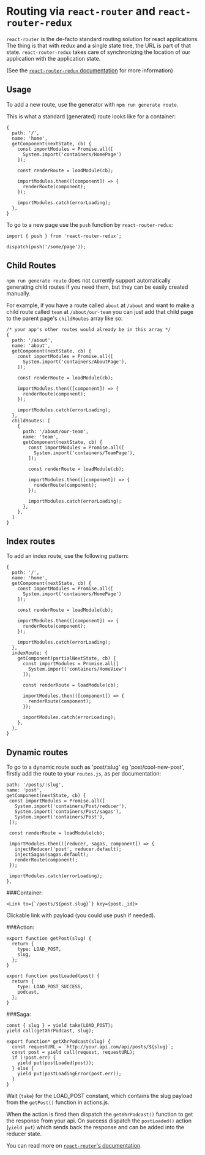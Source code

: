 # Routing via `react-router` and `react-router-redux`

`react-router` is the de-facto standard routing solution for react applications.
The thing is that with redux and a single state tree, the URL is part of that
state. `react-router-redux` takes care of synchronizing the location of our
application with the application state.

(See the [`react-router-redux` documentation](https://github.com/reactjs/react-router-redux)
for more information)

## Usage

To add a new route, use the generator with `npm run generate route`.

This is what a standard (generated) route looks like for a container:

```JS
{
  path: '/',
  name: 'home',
  getComponent(nextState, cb) {
    const importModules = Promise.all([
      System.import('containers/HomePage')
    ]);

    const renderRoute = loadModule(cb);

    importModules.then(([component]) => {
      renderRoute(component);
    });

    importModules.catch(errorLoading);
  },
}
```

To go to a new page use the `push` function by `react-router-redux`:

```JS
import { push } from 'react-router-redux';

dispatch(push('/some/page'));
```

## Child Routes
`npm run generate route` does not currently support automatically generating child routes if you need them, but they can be easily created manually.

For example, if you have a route called `about` at `/about` and want to make a child route called `team` at `/about/our-team` you can just add that child page to the parent page's `childRoutes` array like so:

```JS
/* your app's other routes would already be in this array */
{
  path: '/about',
  name: 'about',
  getComponent(nextState, cb) {
    const importModules = Promise.all([
      System.import('containers/AboutPage'),
    ]);

    const renderRoute = loadModule(cb);

    importModules.then(([component]) => {
      renderRoute(component);
    });

    importModules.catch(errorLoading);
  },
  childRoutes: [
    {
      path: '/about/our-team',
      name: 'team',
      getComponent(nextState, cb) {
        const importModules = Promise.all([
          System.import('containers/TeamPage'),
        ]);

        const renderRoute = loadModule(cb);

        importModules.then(([component]) => {
          renderRoute(component);
        });

        importModules.catch(errorLoading);
      },
    },
  ]
}
```

## Index routes

To add an index route, use the following pattern:

```JS
{
  path: '/',
  name: 'home',
  getComponent(nextState, cb) {
    const importModules = Promise.all([
      System.import('containers/HomePage')
    ]);

    const renderRoute = loadModule(cb);

    importModules.then(([component]) => {
      renderRoute(component);
    });

    importModules.catch(errorLoading);
  },
  indexRoute: {
    getComponent(partialNextState, cb) {
      const importModules = Promise.all([
        System.import('containers/HomeView')
      ]);

      const renderRoute = loadModule(cb);

      importModules.then(([component]) => {
        renderRoute(component);
      });

      importModules.catch(errorLoading);
    },
  },
}
```

## Dynamic routes

To go to a dynamic route such as 'post/:slug' eg 'post/cool-new-post', firstly add the route to your `routes.js`, as per documentation:

```JS
path: '/posts/:slug',
name: 'post',
getComponent(nextState, cb) {
 const importModules = Promise.all([
   System.import('containers/Post/reducer'),
   System.import('containers/Post/sagas'),
   System.import('containers/Post'),
 ]);

 const renderRoute = loadModule(cb);

 importModules.then(([reducer, sagas, component]) => {
   injectReducer('post', reducer.default);
   injectSagas(sagas.default);
   renderRoute(component);
 });

 importModules.catch(errorLoading);
},
```

###Container:

```JSX
<Link to={`/posts/${post.slug}`} key={post._id}>
```

Clickable link with payload (you could use push if needed).

###Action:

```JS
export function getPost(slug) {
  return {
    type: LOAD_POST,
    slug,
  };
}

export function postLoaded(post) {
  return {
    type: LOAD_POST_SUCCESS,
    podcast,
  };
}
```

###Saga:

```JS
const { slug } = yield take(LOAD_POST);
yield call(getXhrPodcast, slug);

export function* getXhrPodcast(slug) {
  const requestURL = `http://your.api.com/api/posts/${slug}`;
  const post = yield call(request, requestURL);
  if (!post.err) {
    yield put(postLoaded(post));
  } else {
    yield put(postLoadingError(post.err));
  }
}
```

Wait (`take`) for the LOAD_POST constant, which contains the slug payload from the `getPost()` function in actions.js. 

When the action is fired then dispatch the `getXhrPodcast()` function to get the response from your api. On success dispatch the `postLoaded()` action (`yield put`) which sends back the response and can be added into the reducer state.


You can read more on [`react-router`'s documentation](https://github.com/reactjs/react-router/blob/master/docs/API.md#props-3).
